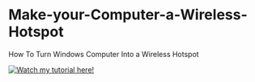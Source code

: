 # Make-your-Computer-a-Wireless-Hotspot

How To Turn Windows Computer Into a Wireless Hotspot


[![Watch my tutorial here!](https://img.youtube.com/vi/joVRu__09Gs/0.jpg)](https://www.youtube.com/watch?v=joVRu__09Gs)
